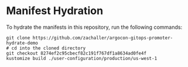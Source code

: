 # Manifest Hydration

To hydrate the manifests in this repository, run the following commands:

```shell
git clone https://github.com/zachaller/argocon-gitops-promoter-hydrate-demo
# cd into the cloned directory
git checkout 8274ef2c95cbecf82c191f767df1a8634ad0fe4f
kustomize build ./user-configuration/production/us-west-1
```
